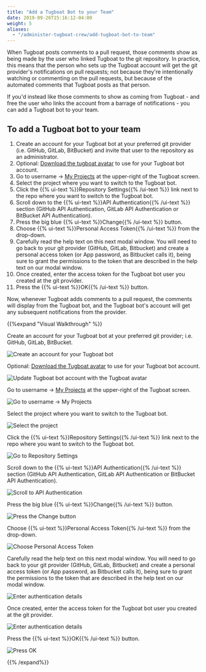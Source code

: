 ```yaml
---
title: "Add a Tugboat Bot to your Team"
date: 2019-09-26T15:16:12-04:00
weight: 5
aliases:
  - "/administer-tugboat-crew/add-tugboat-bot-to-team"
---
```


When Tugboat posts comments to a pull request, those comments show as being made by the user who linked Tugboat to the
git repository. In practice, this means that the person who sets up the Tugboat account will get the git provider's
notifications on pull requests; not because they're intentionally watching or commenting on the pull requests, but
because of the automated comments that Tugboat posts as that person.

If you'd instead like those comments to show as coming from Tugboat - and free the user who links the account from a
barrage of notifications - you can add a Tugboat bot to your team.

## To add a Tugboat bot to your team

1. Create an account for your Tugboat bot at your preferred git provider (i.e. GitHub, GitLab, BitBucket) and invite
   that user to the repository as an administrator.
2. Optional: [Download the tugboat avatar](https://dashboard.tugboatqa.com/tugboat-avatar.png) to use for your Tugboat
   bot account.
3. Go to username -> [My Projects](https://dashboard.tugboatqa.com/projects) at the upper-right of the Tugboat screen.
4. Select the project where you want to switch to the Tugboat bot.
5. Click the {{% ui-text %}}Repository Settings{{% /ui-text %}} link next to the repo where you want to switch to the
   Tugboat bot.
6. Scroll down to the {{% ui-text %}}API Authentication{{% /ui-text %}} section (GitHub API Authentication, GitLab API
   Authentication or BitBucket API Authentication).
7. Press the big blue {{% ui-text %}}Change{{% /ui-text %}} button.
8. Choose {{% ui-text %}}Personal Access Token{{% /ui-text %}} from the drop-down.
9. Carefully read the help text on this next modal window. You will need to go back to your git provider (GitHub,
   GitLab, Bitbucket) and create a personal access token (or App password, as Bitbucket calls it), being sure to grant
   the permissions to the token that are described in the help text on our modal window.
10. Once created, enter the access token for the Tugboat bot user you created at the git provider.
11. Press the {{% ui-text %}}OK{{% /ui-text %}} button.

Now, whenever Tugboat adds comments to a pull request, the comments will display from the Tugboat bot, and the Tugboat
bot's account will get any subsequent notifications from the provider.

{{%expand "Visual Walkthrough" %}}

Create an account for your Tugboat bot at your preferred git provider; i.e. GitHub, GitLab, BitBucket.

![Create an account for your Tugboat bot](../../_images/github-account-for-tugboat-comments.png)

Optional: [Download the Tugboat avatar](https://dashboard.tugboatqa.com/tugboat-avatar.png) to use for your Tugboat bot
account.

![Update Tugboat bot account with the Tugboat avatar](../../_images/github-account-tugboat-avatar.png)

Go to username -> [My Projects](https://dashboard.tugboatqa.com/projects) at the upper-right of the Tugboat screen.

![Go to username -> My Projects](../../_images/go-to-user-my-projects.png)

Select the project where you want to switch to the Tugboat bot.

![Select the project](../../_images/select-a-project.png)

Click the {{% ui-text %}}Repository Settings{{% /ui-text %}} link next to the repo where you want to switch to the
Tugboat bot.

![Go to Repository Settings](../../_images/go-to-repository-settings.png)

Scroll down to the {{% ui-text %}}API Authentication{{% /ui-text %}} section (GitHub API Authentication, GitLab API
Authentication or BitBucket API Authentication).

![Scroll to API Authentication](../../_images/scroll-to-api-authentication.png)

Press the big blue {{% ui-text %}}Change{{% /ui-text %}} button.

![Press the Change button](../../_images/api-authentication-press-the-change-button.png)

Choose {{% ui-text %}}Personal Access Token{{% /ui-text %}} from the drop-down.

![Choose Personal Access Token](../../_images/api-authentication-choose-personal-access-token.png)

Carefully read the help text on this next modal window. You will need to go back to your git provider (GitHub, GitLab,
Bitbucket) and create a personal access token (or App password, as Bitbucket calls it), being sure to grant the
permissions to the token that are described in the help text on our modal window.

![Enter authentication details](../../_images/api-authentication-read-instructions.png)

Once created, enter the access token for the Tugboat bot user you created at the git provider.

![Enter authentication details](../../_images/api-authentication-enter-the-access-token.png)

Press the {{% ui-text %}}OK{{% /ui-text %}} button.

![Press OK](../../_images/api-authentication-press-ok-button.png)

{{% /expand%}}
